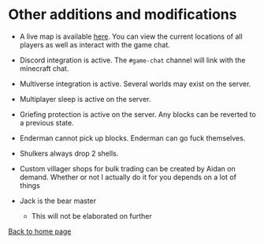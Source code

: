 # Other additions and modifications

- A live map is available [here](todo). You can view the current locations of all players as well as interact with the game chat.

- Discord integration is active. The `#game-chat` channel will link with the minecraft chat.

- Multiverse integration is active. Several worlds may exist on the server.

- Multiplayer sleep is active on the server.

- Griefing protection is active on the server. Any blocks can be reverted to a previous state.

- Enderman cannot pick up blocks. Enderman can go fuck themselves.

- Shulkers always drop 2 shells.

- Custom villager shops for bulk trading can be created by Aidan on demand. Whether or not I actually do it for you depends on a lot of things

- Jack is the bear master
    - This will not be elaborated on further

[Back to home page](README.md)